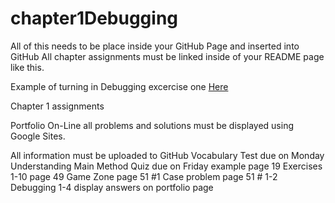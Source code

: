 # chapter1Debugging

All of this needs to be place inside your GitHub Page and inserted into GitHub
All chapter assignments must be linked inside of your README page like this.

Example of turning in Debugging excercise one <a href= https://github.com/WestJavaClass/chapter1/blob/master/FixDebugOne1.java> Here </a>

Chapter 1 assignments

Portfolio On-Line all problems and solutions must be displayed using Google Sites. 



All information must be uploaded to GitHub
Vocabulary Test due on Monday 
Understanding Main Method Quiz due on Friday example page 19
Exercises 1-10 page 49
Game Zone page 51 #1
Case problem page 51 # 1-2
Debugging 1-4 display answers on portfolio page

